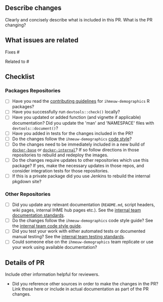 ## Describe changes

Clearly and concisely describe what is included in this PR. What is the PR changing?

## What issues are related

Fixes #

Related to #

## Checklist

<!-- You can erase any parts of this checklist that are not applicable to your PR. -->

### Packages Repositories

* [ ] Have you read the [contributing guidelines](https://github.com/ihmeuw-demographics/packageTemplate/wiki#guide-to-r-package-development) for `ihmeuw-demographics` R packages?
* [ ] Have you successfully run `devtools::check()` locally?
* [ ] Have you updated or added function (and vignette if applicable) documentation? Did you update the 'man' and 'NAMESPACE' files with `devtools::document()`?
* [ ] Have you added in tests for the changes included in the PR?
* [ ] Do the changes follow the `ihmeuw-demographics` [code style](https://github.com/ihmeuw-demographics/packageTemplate/wiki/Code-style-guide)?
* [ ] Do the changes need to be immediately included in a new build of [`docker-base`](https://github.com/ihmeuw-demographics/docker-base) or [`docker-internal`](https://github.com/ihmeuw-demographics/docker-internal)? If so follow directions in those repositories to rebuild and redeploy the images.
* [ ] Do the changes require updates to other repositories which use this package? If yes, make the necessary updates in those repos, and consider integration tests for those repositories.
* [ ] If this is a private package did you use Jenkins to rebuild the internal pkgdown site?

### Other Repositories

* [ ] Did you update any relevant documentation (`README.md`, script headers, wiki pages, internal IHME hub pages etc.). See the [internal team documentation standards](https://hub.ihme.washington.edu/pages/viewpage.action?pageId=101583482).
* [ ] Do the changes follow the `ihmeuw-demographics` code style guide? See the [internal team code style guide](https://hub.ihme.washington.edu/display/DRT/Code+Style+Guide).
* [ ] Did you test your work with either automated tests or documented manual testing? See the [internal team testing standards](https://hub.ihme.washington.edu/display/DRT/Demographics+Testing).
* [ ] Could someone else on the `ihmeuw-demographics` team replicate or use your work using available documentation?

## Details of PR

Include other information helpful for reviewers.

* Did you reference other sources in order to make the changes in the PR? Link those here or include in actual documentation as part of the PR changes.
